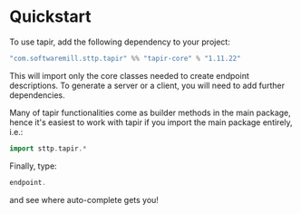 # Quickstart

To use tapir, add the following dependency to your project:

```scala
"com.softwaremill.sttp.tapir" %% "tapir-core" % "1.11.22"
```

This will import only the core classes needed to create endpoint descriptions. To generate a server or a client, you
will need to add further dependencies.

Many of tapir functionalities come as builder methods in the main package, hence it's easiest to work with tapir if 
you import the main package entirely, i.e.:

```scala
import sttp.tapir.*
```

Finally, type:

```scala
endpoint.
```

and see where auto-complete gets you!

